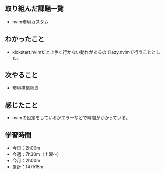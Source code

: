 ## 取り組んだ課題一覧
- nvim環境カスタム 
## わかったこと
- kickstart.nvimだと上手く行かない動作があるのでlazy.nvimで行うこととした。
## 次やること
- 環境構築続き
## 感じたこと
- nvimの設定をしているがエラーなどで時間がかかっている。
## 学習時間
- 今日：2h00m
- 今週：7h30m（土曜〜）
- 今月：2h00m
- 累計：147h15m
